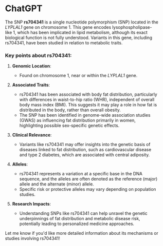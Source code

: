 # ChatGPT

The SNP **rs704341** is a single nucleotide polymorphism (SNP) located in the *LYPLAL1* gene on chromosome 1. This gene encodes lysophospholipase-like 1, which has been implicated in lipid metabolism, although its exact biological function is not fully understood. Variants in this gene, including rs704341, have been studied in relation to metabolic traits.

### Key points about rs704341:
1. **Genomic Location**: 
   - Found on chromosome 1, near or within the *LYPLAL1* gene.

2. **Associated Traits**: 
   - rs704341 has been associated with body fat distribution, particularly with differences in waist-to-hip ratio (WHR), independent of overall body mass index (BMI). This suggests it may play a role in how fat is distributed in the body, rather than overall obesity.
   - The SNP has been identified in genome-wide association studies (GWAS) as influencing fat distribution primarily in women, highlighting possible sex-specific genetic effects.

3. **Clinical Relevance**:
   - Variants like rs704341 may offer insights into the genetic basis of diseases linked to fat distribution, such as cardiovascular disease and type 2 diabetes, which are associated with central adiposity.

4. **Alleles**:
   - rs704341 represents a variation at a specific base in the DNA sequence, and the alleles are often denoted as the reference (major) allele and the alternate (minor) allele.
   - Specific risk or protective alleles may vary depending on population studies.

5. **Research Impacts**:
   - Understanding SNPs like rs704341 can help unravel the genetic underpinnings of fat distribution and metabolic disease risk, potentially leading to personalized medicine approaches.

Let me know if you'd like more detailed information about its mechanisms or studies involving rs704341!